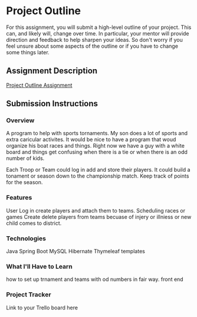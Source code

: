# Project Outline
For this assignment, you will submit a high-level outline of your project. This can, and likely will, change over time. In particular, your mentor will provide direction and feedback to help sharpen your ideas. So don't worry if you feel unsure about some aspects of the outline or if you have to change some things later.

## Assignment Description
[Project Outline Assignment](https://education.launchcode.org/liftoff/modules/assignments/project-outline)

## Submission Instructions

### Overview
A program to help with sports tornaments. My son does a lot of sports and extra caricular activites. It would be nice to have a program that woud organize his boat races and things. Right now we have a guy with a white board and things get confusing when there is a tie or when there is an odd number of kids. 

Each Troop or Team could log in add and store their players. It could build a tonament or season down to the championship match. Keep track of points for the season.

### Features

User Log in create players and attach them to teams.
Scheduling races or games
Create delete players from teams becuase of injery or illniess or new child comes to district.


### Technologies
Java
Spring Boot
MySQL
Hibernate
Thymeleaf templates

### What I'll Have to Learn

how to set up trnament and teams with od numbers in  fair way.
front end 

### Project Tracker
Link to your Trello board here
